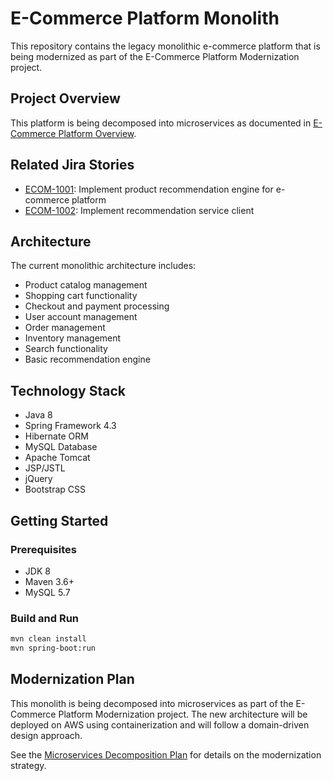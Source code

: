 # E-Commerce Platform Monolith

This repository contains the legacy monolithic e-commerce platform that is being modernized as part of the E-Commerce Platform Modernization project.

## Project Overview

This platform is being decomposed into microservices as documented in [E-Commerce Platform Overview](../confluence_samples/01_ecommerce_platform_overview.html).

## Related Jira Stories
- [ECOM-1001](../jira_stories/ECOM-1001.json): Implement product recommendation engine for e-commerce platform
- [ECOM-1002](../jira_stories/ECOM-1002.json): Implement recommendation service client

## Architecture

The current monolithic architecture includes:

- Product catalog management
- Shopping cart functionality
- Checkout and payment processing
- User account management
- Order management
- Inventory management
- Search functionality
- Basic recommendation engine

## Technology Stack

- Java 8
- Spring Framework 4.3
- Hibernate ORM
- MySQL Database
- Apache Tomcat
- JSP/JSTL
- jQuery
- Bootstrap CSS

## Getting Started

### Prerequisites
- JDK 8
- Maven 3.6+
- MySQL 5.7

### Build and Run
```bash
mvn clean install
mvn spring-boot:run
```

## Modernization Plan

This monolith is being decomposed into microservices as part of the E-Commerce Platform Modernization project. The new architecture will be deployed on AWS using containerization and will follow a domain-driven design approach.

See the [Microservices Decomposition Plan](../confluence_samples/01_ecommerce_platform_overview.html) for details on the modernization strategy.

